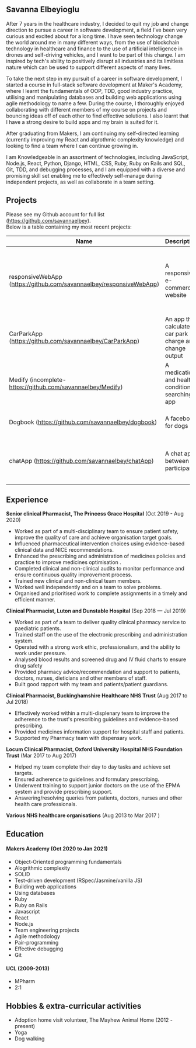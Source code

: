 ## Savanna Elbeyioglu

After 7 years in the healthcare industry, I decided to quit my job and change direction to pursue a career in software development, a field I’ve been very curious and excited about for a long time. 
I have seen technology change the world around me in many different ways, from the use of blockchain technology in healthcare and finance to the use of artificial intelligence in drones and self-driving vehicles, and I want to be part of this change. I am inspired by tech's ability to positively disrupt all industries and its limitless nature which can be used to support different aspects of many lives. 

To take the next step in my pursuit of a career in software development, I started a course in full-stack software development at Maker's Academy, where I learnt the fundamentals of OOP, TDD, good industry practice, utilising and manipulating databases and building web applications using agile methodology to name a few. 
During the course, I thoroughly enjoyed collaborating with different members of my course on projects and bouncing ideas off of each other to find effective solutions. I also learnt that I have a strong desire to build apps and my brain is suited for it.

After graduating from Makers, I am continuing my self-directed learning (currently improving my  React and algrothmic complexity knowledge) and looking to find a team where I can continue growing in.

I am Knowledgeable in an assortment of technologies, including JavaScript, Node.js, React, Python, Django, HTML, CSS, Ruby, Ruby on Rails and SQL, Git, TDD, and debugging processes, and I am equipped with a diverse and promising skill set enabling me to effectively self-manage during independent projects, as well as collaborate in a team setting.

## Projects

Please see my Github account for full list (https://github.com/savannaelbey).   
Below is a table containing my most recent projects:

| Name                         |  Description                          | Tech/tools                 |
| ---------------------------- |  -----------------                    | -----------------          |
| responsiveWebApp (https://github.com/savannaelbey/responsiveWebApp)             | A responsive e-commerce website       | React, Node.js, Shopify js-buy SDK, React testing library, Atomize |
| CarParkApp (https://github.com/savannaelbey/CarParkApp)                  | An app that calculates car park charge and change output | Node.js, React             |
| Medify (incomplete-https://github.com/savannaelbey/Medify)         | A medication and health-condition searching app | Node.js, React |
| Dogbook (https://github.com/savannaelbey/dogbook)                    | A facebook for dogs                   | Ruby, ruby on rails, RSpec, Heroku  |
| chatApp (https://github.com/savannaelbey/chatApp)                      | A chat app between 2 participants     | React, Node.js, PubNub Javascript SDK, Jest, bootstrap|


## Experience

**Senior clinical Pharmacist, The Princess Grace Hospital** (Oct 2019 - Aug 2020)

* Worked as part of a multi-disciplinary team to ensure patient safety, improve the quality of care and achieve organisation target goals.
* Influenced pharmaceutical intervention choices using evidence-based clinical data and NICE recommendations. 
* Enhanced the prescribing and administration of medicines policies and practice to improve medicines optimisation .
* Completed clinical and non-clinical audits to monitor performance and ensure continuous quality improvement process.
* Trained new clinical and non-clinical team members.
* Worked well independently and on a team to solve problems.
* Organised and prioritised work to complete assignments in a timely and efficient manner.

**Clinical Pharmacist, Luton and Dunstable Hospital** (Sep 2018 — Jul 2019)  

* Worked as part of a team to deliver quality clinical pharmacy service to paediatric patients.
* Trained staff on the use of the electronic prescribing and administration system.
* Operated with a strong work ethic, professionalism, and the ability to work under pressure.
* Analysed blood results and screened drug and IV fluid charts to ensure drug safety
* Provided pharmacy advice/recommendation and support to patients, doctors, nurses, dieticians and other members of staff.
* Built good rapport with my team and patients/patient guardians.

**Clinical Pharmacist, Buckinghamshire Healthcare NHS Trust** (Aug 2017 to Jul 2018)

* Effectively worked within a multi-displenary team to improve the adherence to the trust's prescribing guidelines and evidence-based prescribing.
* Provided medicines information support for hospital staff and patients.
* Supported my Pharmacy team with dispensary work.

**Locum Clinical Pharmacist, Oxford University Hospital NHS Foundation Trust** (Mar 2017 to Aug 2017)

* Helped my team complete their day to day tasks and achieve set targets.
* Ensured adherence to guidelines and formulary prescribing.
* Underwent training to support junior doctors on the use of the EPMA system
and provide prescribing support.
* Answering/resolving queries from patients, doctors, nurses and other health
care professionals.

**Various NHS healthcare organisations** (Aug 2013 to Mar 2017 )  

## Education

#### Makers Academy (Oct 2020 to Jan 2021)

- Object-Oriented programming fundamentals
- Alogrithmic complexity 
- SOLID
- Test-driven development (RSpec/Jasmine/vanilla JS)
- Building web applications
- Using databases
- Ruby
- Ruby on Rails
- Javascript
- React
- Node.js
- Team engineering projects
- Agile methodology
- Pair-programming
- Effective debugging
- Git

#### UCL (2009-2013)

- MPharm
- 2:1

## Hobbies & extra-curricular activities 

* Adoption home visit volunteer, The Mayhew Animal Home (2012 - present)
* Yoga 
* Dog walking


